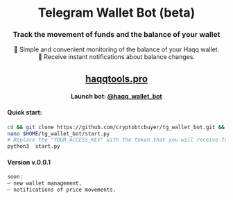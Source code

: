 <div align="center">
  <h1> Telegram Wallet Bot (beta)</h1>
 <h3>  Track the movement of funds and the balance of your wallet</h3>
 <p>
 👛 Simple and convenient monitoring of the balance of your Haqq wallet.  <br>
🔔 Receive instant notifications about balance changes. </p>

##   [haqqtools.pro](https://haqqtools.pro/) 

#### Launch bot: [@haqq_wallet_bot](https://t.me/haqq_wallet_bot)  

</div>

#### Quick start:
```bash
cd && git clone https://github.com/cryptobtcbuyer/tg_wallet_bot.git && cd tg_wallet_bot
nano $HOME/tg_wallet_bot/start.py
# Replace the "YOUR_ACCESS_KEY" with the token that you will receive from BotFather. More information you can find here https://core.telegram.org/bots. 
python3  start.py
```

#### Version v.0.0.1
```bash
soon:
— new wallet management,
— notifications of price movements.
```
